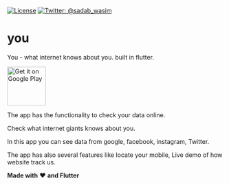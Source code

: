 [![License](https://img.shields.io/badge/license-MIT-green.svg?style=flat)](https://github.com/MDSADABWASIM/Toughest/blob/master/LICENSE)
[![Twitter: @sadab_wasim](https://img.shields.io/badge/contact-@sadab_wasim-blue.svg?style=flat)](https://twitter.com/sadab_wasim)

# you
You - what internet knows about you.
built in flutter.

<a href='https://play.google.com/store/apps/details?id=indiancoder.you'><img alt='Get it on Google Play' src='https://play.google.com/intl/en_us/badges/images/generic/en_badge_web_generic.png' height=90px/></a>

The app has the functionality to check your data online.

Check what internet giants knows about you.

In this app you can see data from google, facebook, instagram, Twitter.

The app has also several features like locate your mobile, Live demo of how website track us.

**Made with** :heart: **and Flutter**
